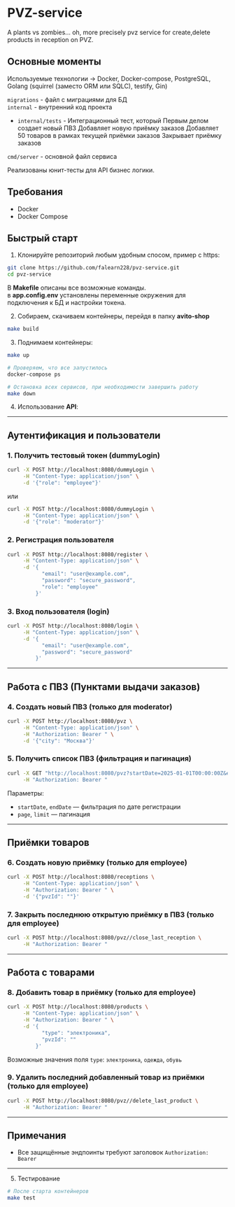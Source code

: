 # PVZ-service

A plants vs zombies... oh, more precisely pvz service for create,delete products in reception on PVZ.

## Основные моменты

Используемые технологии -> Docker, Docker-compose, PostgreSQL, Golang (squirrel (заместо ORM или SQLC), testify, Gin)

`migrations` - файл с миграциями для БД \
`internal` - внутренний код проекта

- `internal/tests` - Интеграционный тест, который
  Первым делом создает новый ПВЗ
  Добавляет новую приёмку заказов
  Добавляет 50 товаров в рамках текущей приёмки заказов
  Закрывает приёмку заказов

`cmd/server` - основной файл сервиса

Реализованы юнит-тесты для API бизнес логики.

## Требования

- Docker
- Docker Compose

## Быстрый старт

1. Клонируйте репозиторий любым удобным спосом, пример с https:

```bash
git clone https://github.com/falearn228/pvz-service.git
cd pvz-service
```

В **Makefile** описаны все возможные команды. \
в **app.config.env** установлены переменные окружения для подключения к БД и настройки токена.

2. Собираем, скачиваем контейнеры, перейдя в папку **avito-shop**

```bash
make build
```

3. Поднимаем контейнеры:

```bash
make up

# Проверяем, что все запустилось
docker-compose ps

# Остановка всех сервисов, при необходимости завершить работу
make down
```

4. Использование **API**:

---

## Аутентификация и пользователи

### 1. Получить тестовый токен (dummyLogin)

```bash
curl -X POST http://localhost:8080/dummyLogin \
     -H "Content-Type: application/json" \
     -d '{"role": "employee"}'
```

или

```bash
curl -X POST http://localhost:8080/dummyLogin \
     -H "Content-Type: application/json" \
     -d '{"role": "moderator"}'
```

### 2. Регистрация пользователя

```bash
curl -X POST http://localhost:8080/register \
     -H "Content-Type: application/json" \
     -d '{
           "email": "user@example.com",
           "password": "secure_password",
           "role": "employee"
         }'
```

### 3. Вход пользователя (login)

```bash
curl -X POST http://localhost:8080/login \
     -H "Content-Type: application/json" \
     -d '{
           "email": "user@example.com",
           "password": "secure_password"
         }'
```

---

## Работа с ПВЗ (Пунктами выдачи заказов)

### 4. Создать новый ПВЗ (только для moderator)

```bash
curl -X POST http://localhost:8080/pvz \
     -H "Content-Type: application/json" \
     -H "Authorization: Bearer " \
     -d '{"city": "Москва"}'
```

### 5. Получить список ПВЗ (фильтрация и пагинация)

```bash
curl -X GET "http://localhost:8080/pvz?startDate=2025-01-01T00:00:00Z&endDate=2025-12-31T23:59:59Z&page=1&limit=10" \
     -H "Authorization: Bearer "
```

Параметры:

- `startDate`, `endDate` — фильтрация по дате регистрации
- `page`, `limit` — пагинация

---

## Приёмки товаров

### 6. Создать новую приёмку (только для employee)

```bash
curl -X POST http://localhost:8080/receptions \
     -H "Content-Type: application/json" \
     -H "Authorization: Bearer " \
     -d '{"pvzId": ""}'
```

### 7. Закрыть последнюю открытую приёмку в ПВЗ (только для employee)

```bash
curl -X POST http://localhost:8080/pvz//close_last_reception \
     -H "Authorization: Bearer "
```

---

## Работа с товарами

### 8. Добавить товар в приёмку (только для employee)

```bash
curl -X POST http://localhost:8080/products \
     -H "Content-Type: application/json" \
     -H "Authorization: Bearer " \
     -d '{
           "type": "электроника",
           "pvzId": ""
         }'
```

Возможные значения поля `type`: `электроника`, `одежда`, `обувь`

### 9. Удалить последний добавленный товар из приёмки (только для employee)

```bash
curl -X POST http://localhost:8080/pvz//delete_last_product \
     -H "Authorization: Bearer "
```

---

## Примечания
- Все защищённые эндпоинты требуют заголовок `Authorization: Bearer `

---

5. Тестирование

```bash
# После старта контейнеров
make test
```
